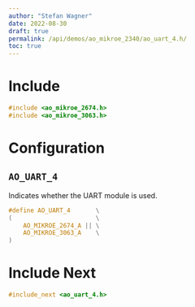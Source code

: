 ```yaml
---
author: "Stefan Wagner"
date: 2022-08-30
draft: true
permalink: /api/demos/ao_mikroe_2340/ao_uart_4.h/
toc: true
---
```


# Include

```c
#include <ao_mikroe_2674.h>
#include <ao_mikroe_3063.h>
```

# Configuration

## `AO_UART_4`

Indicates whether the UART module is used.

```c
#define AO_UART_4       \
(                       \
    AO_MIKROE_2674_A || \
    AO_MIKROE_3063_A    \
)
```

# Include Next

```c
#include_next <ao_uart_4.h>
```
